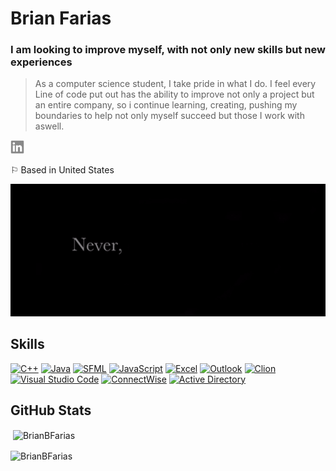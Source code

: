 # Brian Farias
### I am looking to improve myself, with not only new skills but new experiences

> As a computer science student, I take pride in what I do. I feel every Line of code put out has the ability to improve not only a project but an entire company, so i continue learning, creating, pushing my boundaries to help not only myself succeed but those I work with  aswell.

<a aligh="left" href="https://www.linkedin.com/in/bbfarias/" target="_blank" rel="noreferrer noopener"><img src="https://raw.githubusercontent.com/0xShapeShifter/dev-story/master/public/images/socials/linkedin.svg" alt="LinkedIn" width="22" height="22" /></a>  

⚐ Based in United States


![](/AnnualImpureGiraffe-size_restricted.gif)


 ## Skills
   <a href="https://cplusplus.com" target="_blank" rel="noreferrer noopener"><img src="https://upload.wikimedia.org/wikipedia/commons/1/18/ISO_C%2B%2B_Logo.svg" alt="C++" width="25" height="25" /></a> 
   <a href="https://www.java.com" target="_blank" rel="noreferrer noopener"><img src="https://cdn-icons-png.flaticon.com/512/5968/5968282.png" alt="Java" width="25" height="25" /></a> 
   <a href="https://www.sfml-dev.org" target="_blank" rel="noreferrer noopener"><img src="https://upload.wikimedia.org/wikipedia/commons/thumb/a/a0/SFML_Logo.svg/2048px-SFML_Logo.svg.png" alt="SFML" width="25" height="25" /></a> 
   <a href="https://www.javascript.com" target="_blank" rel="noreferrer noopener"><img 
src="https://cdn.pixabay.com/photo/2017/03/30/17/41/javascript-2189147_960_720.png" alt="JavaScript" width="30" height="25" /></a> 
   <a href = "https://github.com/BrianBFarias" target="_blank" rel="noreferrer noopener"><img 
src="https://gwcareercampus.com/wp-content/uploads/sites/40/Microsoft-Excel.png" alt="Excel" width="25" height="25" /></a> 
   <a href = "https://github.com/BrianBFarias" target="_blank" rel="noreferrer noopener"><img 
src="https://logos-world.net/wp-content/uploads/2021/02/Outlook-Logo.png" alt="Outlook" width="38" height="23" /></a>
   <a href = "https://www.jetbrains.com/clion/" target="_blank" rel="noreferrer noopener"><img 
src="https://cdn.freebiesupply.com/logos/large/2x/clion-1-logo-png-transparent.png" alt="Clion" width="25" height="25" /></a>
   <a href = "https://code.visualstudio.com" target="_blank" rel="noreferrer noopener"><img 
src="https://upload.wikimedia.org/wikipedia/commons/thumb/9/9a/Visual_Studio_Code_1.35_icon.svg/768px-Visual_Studio_Code_1.35_icon.svg.png" alt="Visual Studio Code" width="25" height="25" /></a> 
   <a href = "https://www.connectwise.com" target="_blank" rel="noreferrer noopener"><img 
src="https://www.connectwise.com/globalassets/media/archive/brand-guidelines-2021/2021-icons/color/CW-icon-Blue.png" alt="ConnectWise" width="30" height="35" /></a> 
    <a href = "https://learn.microsoft.com/en-us/windows-server/identity/ad-ds/get-started/virtual-dc/active-directory-domain-services-overview" target="_blank" rel="noreferrer noopener"><img 
src="https://wiki.hornbill.com/images/d/d6/Activedirectory_logo.png" alt="Active Directory" width="85" height="23" /></a> 

## GitHub Stats
<p>&nbsp;<img align="center" src="https://github-readme-stats-git-masterrstaa-rickstaa.vercel.app/api?username=BrianBFarias&&show_icons=true&theme=default" alt="BrianBFarias" /></p>

<p><img align="center" src="https://github-readme-streak-stats.herokuapp.com/?user=BrianBFarias&" alt="BrianBFarias" /></p>
